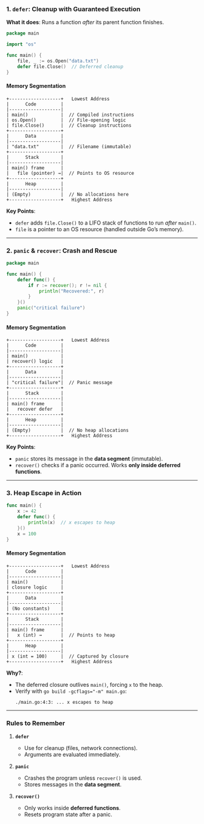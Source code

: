 ### **1. `defer`: Cleanup with Guaranteed Execution**  
**What it does**: Runs a function *after* its parent function finishes.  

```go  
package main  

import "os"  

func main() {  
    file, _ := os.Open("data.txt")  
    defer file.Close()  // Deferred cleanup  
}  
```  

#### **Memory Segmentation**  
```  
+-------------------+   Lowest Address  
|      Code         |  
|-------------------|  
| main()            |  // Compiled instructions  
| os.Open()         |  // File-opening logic  
| file.Close()      |  // Cleanup instructions  
+-------------------+  
|      Data         |  
|-------------------|  
| "data.txt"        |  // Filename (immutable)  
+-------------------+  
|      Stack        |  
|-------------------|  
| main() frame      |  
|   file (pointer) →|  // Points to OS resource  
+-------------------+  
|      Heap         |  
|-------------------|  
| (Empty)           |  // No allocations here  
+-------------------+   Highest Address  
```  

**Key Points**:  
- `defer` adds `file.Close()` to a LIFO stack of functions to run *after* `main()`.  
- `file` is a pointer to an OS resource (handled outside Go’s memory).  

---

### **2. `panic` & `recover`: Crash and Rescue**  
```go  
package main  

func main() {  
    defer func() {  
        if r := recover(); r != nil {  
            println("Recovered:", r)  
        }  
    }()  
    panic("critical failure")  
}  
```  

#### **Memory Segmentation**  
```  
+-------------------+   Lowest Address  
|      Code         |  
|-------------------|  
| main()            |  
| recover() logic   |  
+-------------------+  
|      Data         |  
|-------------------|  
| "critical failure"|  // Panic message  
+-------------------+  
|      Stack        |  
|-------------------|  
| main() frame      |  
|   recover defer   |  
+-------------------+  
|      Heap         |  
|-------------------|  
| (Empty)           |  // No heap allocations  
+-------------------+   Highest Address  
```  

**Key Points**:  
- `panic` stores its message in the **data segment** (immutable).  
- `recover()` checks if a panic occurred. Works **only inside deferred functions**.  

---

### **3. Heap Escape in Action**  
```go  
func main() {  
    x := 42  
    defer func() {  
        println(x)  // x escapes to heap  
    }()  
    x = 100  
}  
```  

#### **Memory Segmentation**  
```  
+-------------------+   Lowest Address  
|      Code         |  
|-------------------|  
| main()            |  
| closure logic     |  
+-------------------+  
|      Data         |  
|-------------------|  
| (No constants)    |  
+-------------------+  
|      Stack        |  
|-------------------|  
| main() frame      |  
|   x (int) →       |  // Points to heap  
+-------------------+  
|      Heap         |  
|-------------------|  
| x (int = 100)     |  // Captured by closure  
+-------------------+   Highest Address  
```  

**Why?**:  
- The deferred closure outlives `main()`, forcing `x` to the heap.  
- Verify with `go build -gcflags="-m" main.go`:  
  ```  
  ./main.go:4:3: ... x escapes to heap  
  ```  

---

### **Rules to Remember**  
1. **`defer`**  
   - Use for cleanup (files, network connections).  
   - Arguments are evaluated immediately.  

2. **`panic`**  
   - Crashes the program unless `recover()` is used.  
   - Stores messages in the **data segment**.  

3. **`recover()`**  
   - Only works inside **deferred functions**.  
   - Resets program state after a panic.  
